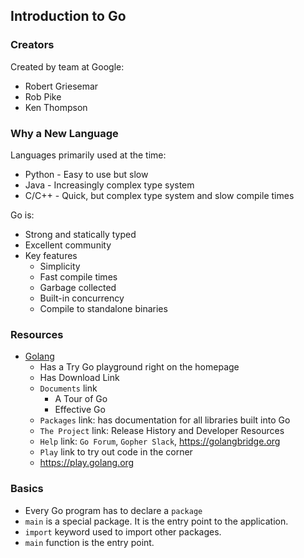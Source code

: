 ## Introduction to Go

### Creators

Created by team at Google:

- Robert Griesemar
- Rob Pike
- Ken Thompson

### Why a New Language

Languages primarily used at the time:

- Python - Easy to use but slow
- Java - Increasingly complex type system
- C/C++ - Quick, but complex type system and slow compile times

Go is:

- Strong and statically typed
- Excellent community
- Key features
  - Simplicity
  - Fast compile times
  - Garbage collected
  - Built-in concurrency
  - Compile to standalone binaries

### Resources

- [Golang](https://golang.org)
  - Has a Try Go playground right on the homepage
  - Has Download Link
  - `Documents` link
    - A Tour of Go
    - Effective Go
  - `Packages` link: has documentation for all libraries built into Go
  - `The Project` link: Release History and Developer Resources
  - `Help` link: `Go Forum`, `Gopher Slack`, https://golangbridge.org
  - `Play` link to try out code in the corner
  - https://play.golang.org

### Basics

- Every Go program has to declare a `package`
- `main` is a special package.  It is the entry point to the application.
- `import` keyword used to import other packages.
- `main` function is the entry point.